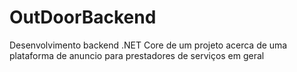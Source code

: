 # OutDoorBackend


Desenvolvimento backend .NET Core de um projeto acerca de uma plataforma de anuncio para prestadores de serviços em geral
